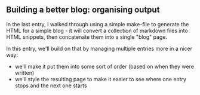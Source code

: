 
## Building a better blog: organising output

In the last entry, I walked through using a simple make-file to generate the
HTML for a simple blog - it will convert a collection of markdown files into
HTML snippets, then concatenate them into a single "blog" page.

In this entry, we'll build on that by managing multiple entries more in a nicer
way:

- we'll make it put them into some sort of order (based on when they were written)
- we'll style the resulting page to make it easier to see where one entry stops
and the next one starts


